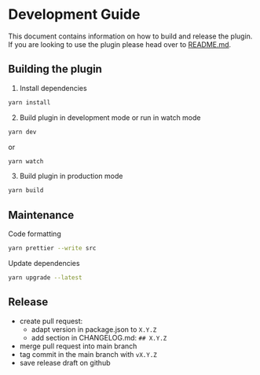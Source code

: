 # Development Guide

This document contains information on how to build and release the plugin. If
you are looking to use the plugin please head over to [README.md](README.md).

## Building the plugin

1. Install dependencies

```BASH
yarn install
```

2. Build plugin in development mode or run in watch mode

```BASH
yarn dev
```

or

```BASH
yarn watch
```

3. Build plugin in production mode

```BASH
yarn build
```

## Maintenance

Code formatting

```BASH
yarn prettier --write src
```

Update dependencies

```BASH
yarn upgrade --latest
```

## Release

* create pull request:
  * adapt version in package.json to `X.Y.Z`
  * add section in CHANGELOG.md: `## X.Y.Z`
* merge pull request into main branch
* tag commit in the main branch with `vX.Y.Z`
* save release draft on github
